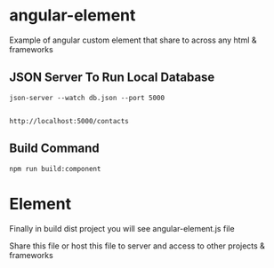 # angular-element

Example of angular custom element that share to across any html &amp; frameworks

## JSON Server To Run Local Database

```
json-server --watch db.json --port 5000


http://localhost:5000/contacts

```

## Build Command

```
npm run build:component
```

# Element

Finally in build dist project you will see angular-element.js file

Share this file or host this file to server and access to other projects & frameworks
